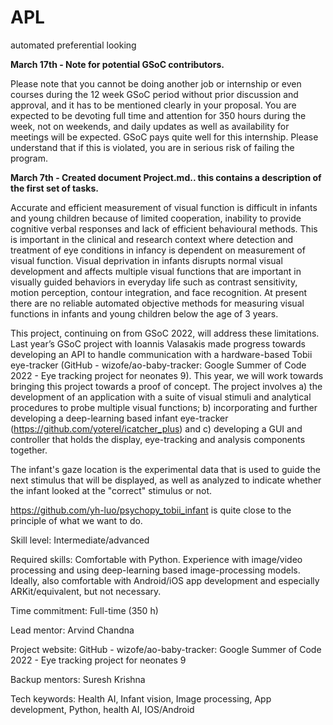 # APL
automated preferential looking

**March 17th - Note for potential GSoC contributors.**

Please note that you cannot be doing another job or internship or even courses during the 12 week GSoC period without prior discussion and approval, and it has to be mentioned clearly in your proposal. You are expected to be devoting full time and attention for 350 hours during the week, not on weekends, and daily updates as well as availability for meetings will be expected. GSoC pays quite well for this internship. Please understand that if this is violated,  you are in serious risk of failing the program.

**March 7th - Created document Project.md.. this contains a description of the first set of tasks.**

Accurate and efficient measurement of visual function is difficult in infants and young children because of limited cooperation, inability to provide cognitive verbal responses and lack of efficient behavioural methods. This is important in the clinical and research context where detection and treatment of eye conditions in infancy is dependent on measurement of visual function. Visual deprivation in infants disrupts normal visual development and affects multiple visual functions that are important in visually guided behaviors in everyday life such as contrast sensitivity, motion perception, contour integration, and face recognition. At present there are no reliable automated objective methods for measuring visual functions in infants and young children below the age of 3 years.

This project, continuing on from GSoC 2022, will address these limitations. Last year’s GSoC project with Ioannis Valasakis made progress towards developing an API to handle communication with a hardware-based Tobii eye-tracker (GitHub - wizofe/ao-baby-tracker: Google Summer of Code 2022 - Eye tracking project for neonates 9). This year, we will work towards bringing this project towards a proof of concept. The project involves a) the development of an application with a suite of visual stimuli and analytical procedures to probe multiple visual functions; b) incorporating and further developing a deep-learning based infant eye-tracker (https://github.com/yoterel/icatcher_plus) and c) developing a GUI and controller that holds the display, eye-tracking and analysis components together.

The infant's gaze location is the experimental data that is used to guide the next stimulus that will be displayed, as well as analyzed to indicate whether the infant looked at the "correct" stimulus or not.

https://github.com/yh-luo/psychopy_tobii_infant is quite close to the principle of what we want to do. 

Skill level: Intermediate/advanced

Required skills: Comfortable with Python. Experience with image/video processing and using deep-learning based image-processing models. Ideally, also comfortable with Android/iOS app development and especially ARKit/equivalent, but not necessary.

Time commitment: Full-time (350 h)

Lead mentor: Arvind Chandna

Project website: GitHub - wizofe/ao-baby-tracker: Google Summer of Code 2022 - Eye tracking project for neonates 9

Backup mentors: Suresh Krishna

Tech keywords: Health AI, Infant vision, Image processing, App development, Python, health AI, IOS/Android
